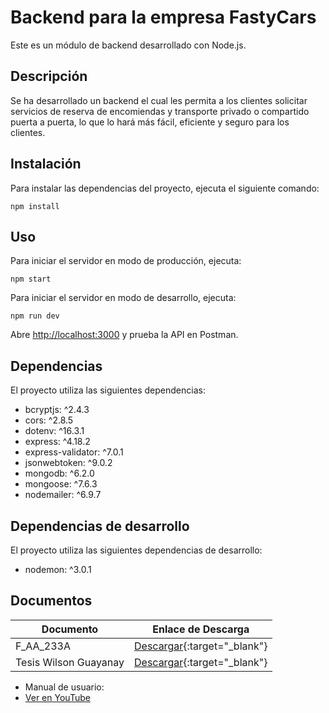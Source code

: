 # Backend para la empresa FastyCars

Este es un módulo de backend desarrollado con Node.js.

## Descripción

Se ha desarrollado un backend el cual les permita a los clientes solicitar servicios de reserva de encomiendas y transporte privado o compartido puerta a puerta, lo que lo hará más fácil, eficiente y seguro para los clientes.

## Instalación

Para instalar las dependencias del proyecto, ejecuta el siguiente comando:

`npm install`

## Uso

Para iniciar el servidor en modo de producción, ejecuta:

`npm start`

Para iniciar el servidor en modo de desarrollo, ejecuta:

`npm run dev`


Abre [http://localhost:3000](http://localhost:3000) y prueba la API en Postman.

## Dependencias

El proyecto utiliza las siguientes dependencias:

- bcryptjs: ^2.4.3
- cors: ^2.8.5
- dotenv: ^16.3.1
- express: ^4.18.2
- express-validator: ^7.0.1
- jsonwebtoken: ^9.0.2
- mongodb: ^6.2.0
- mongoose: ^7.6.3
- nodemailer: ^6.9.7

## Dependencias de desarrollo

El proyecto utiliza las siguientes dependencias de desarrollo:

- nodemon: ^3.0.1

## Documentos

| Documento | Enlace de Descarga |
| --- | --- |
| F_AA_233A   | [Descargar](https://github.com/WilsonG08/FastyCars/blob/main/DOCUMENTOS/F_AA_233A){:target="_blank"} |
| Tesis Wilson Guayanay | [Descargar](https://github.com/WilsonG08/FastyCars/blob/main/DOCUMENTOS/tesis_wilson_guayanay){:target="_blank"} |

- Manual de usuario:
 - [Ver en YouTube](https://www.youtube.com/watch?v=nBlrWrw0oX4&list=PLJXyYT4z7UjUO-tBmoyabMxvLDVgpLQZ0) 

